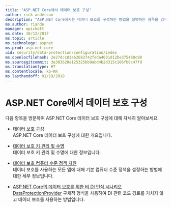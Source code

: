```yaml
---
title: "ASP.NET Core에서 데이터 보호 구성"
author: rick-anderson
description: "ASP.NET Core에서는 데이터 보호를 구성하는 방법을 설명하는 항목을 검색합니다."
ms.author: riande
manager: wpickett
ms.date: 10/12/2017
ms.topic: article
ms.technology: aspnet
ms.prod: asp.net-core
uid: security/data-protection/configuration/index
ms.openlocfilehash: 2e27dcc83a62682742feda4031d12be375460c80
ms.sourcegitcommit: 3e303620a125325bb9abd4b2d315c106fb8c47fd
ms.translationtype: HT
ms.contentlocale: ko-KR
ms.lasthandoff: 01/19/2018
---
```

# <a name="data-protection-configuration-in-aspnet-core"></a>ASP.NET Core에서 데이터 보호 구성

다음 항목을 방문하여 ASP.NET Core 데이터 보호 구성에 대해 자세히 알아보세요.

* [데이터 보호 구성](xref:security/data-protection/configuration/overview)  
  ASP.NET Core 데이터 보호 구성에 대한 개요입니다.

* [데이터 보호 키 관리 및 수명](xref:security/data-protection/configuration/default-settings)  
  데이터 보호 키 관리 및 수명에 대한 정보입니다.

* [데이터 보호 컴퓨터 수준 정책 지원](xref:security/data-protection/configuration/machine-wide-policy)  
  데이터 보호를 사용하는 모든 앱에 대해 기본 컴퓨터 수준 정책을 설정하는 방법에 대한 세부 정보입니다.

* [ASP.NET Core의 데이터 보호를 위한 비 DI 인식 시나리오](xref:security/data-protection/configuration/non-di-scenarios)  
  [DataProtectionProvider](/dotnet/api/Microsoft.AspNetCore.DataProtection.DataProtectionProvider) 구체적 형식을 사용하여 DI 관련 코드 경로를 거치지 않고 데이터 보호를 사용하는 방법입니다.
